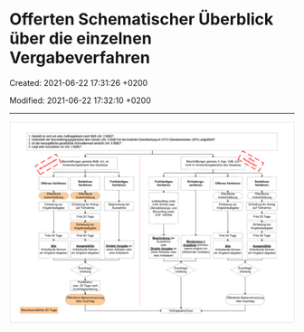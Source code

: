 # Offerten Schematischer Überblick über die einzelnen Vergabeverfahren

Created: 2021-06-22 17:31:26 +0200

Modified: 2021-06-22 17:32:10 +0200

---

![Computergenerierter Alternativtext: 1. Handelt es sich um eine Auftraggeberin nach BöB (Art. 2 BöB)? 2. Untersteht der Beschaffungsgegenstand dem Gesetz (Art. 5 BöB) ?Ist die konkrete Dienstleistung im WTO-Übereinkommen (GPA) aufgeführt? 3. Ist der massgebliche gesetzliche Schwellenwert erreicht (Art. 6 BöB)? 4. Liegt eine Ausnahme vor (Art. 3 BöB)? ](../../media/S1_01_SYEN_System-Engineering-Offerten-Schematischer-Überblick-über-die-einzelnen-Vergabeverfahren-image1.png)

